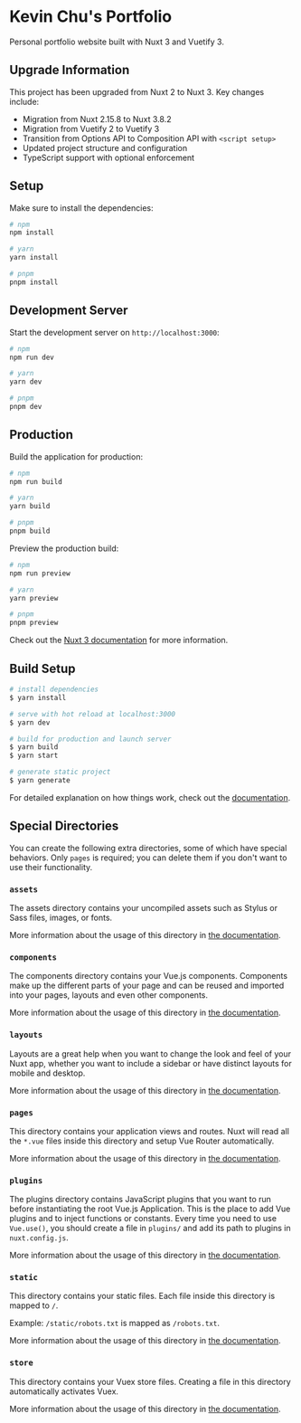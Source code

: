 # Kevin Chu's Portfolio

Personal portfolio website built with Nuxt 3 and Vuetify 3.

## Upgrade Information

This project has been upgraded from Nuxt 2 to Nuxt 3. Key changes include:

- Migration from Nuxt 2.15.8 to Nuxt 3.8.2
- Migration from Vuetify 2 to Vuetify 3
- Transition from Options API to Composition API with `<script setup>`
- Updated project structure and configuration
- TypeScript support with optional enforcement

## Setup

Make sure to install the dependencies:

```bash
# npm
npm install

# yarn
yarn install

# pnpm
pnpm install
```

## Development Server

Start the development server on `http://localhost:3000`:

```bash
# npm
npm run dev

# yarn
yarn dev

# pnpm
pnpm dev
```

## Production

Build the application for production:

```bash
# npm
npm run build

# yarn
yarn build

# pnpm
pnpm build
```

Preview the production build:

```bash
# npm
npm run preview

# yarn
yarn preview

# pnpm
pnpm preview
```

Check out the [Nuxt 3 documentation](https://nuxt.com/docs/getting-started/introduction) for more information.

## Build Setup

```bash
# install dependencies
$ yarn install

# serve with hot reload at localhost:3000
$ yarn dev

# build for production and launch server
$ yarn build
$ yarn start

# generate static project
$ yarn generate
```

For detailed explanation on how things work, check out the [documentation](https://nuxtjs.org).

## Special Directories

You can create the following extra directories, some of which have special behaviors. Only `pages` is required; you can delete them if you don't want to use their functionality.

### `assets`

The assets directory contains your uncompiled assets such as Stylus or Sass files, images, or fonts.

More information about the usage of this directory in [the documentation](https://nuxtjs.org/docs/2.x/directory-structure/assets).

### `components`

The components directory contains your Vue.js components. Components make up the different parts of your page and can be reused and imported into your pages, layouts and even other components.

More information about the usage of this directory in [the documentation](https://nuxtjs.org/docs/2.x/directory-structure/components).

### `layouts`

Layouts are a great help when you want to change the look and feel of your Nuxt app, whether you want to include a sidebar or have distinct layouts for mobile and desktop.

More information about the usage of this directory in [the documentation](https://nuxtjs.org/docs/2.x/directory-structure/layouts).


### `pages`

This directory contains your application views and routes. Nuxt will read all the `*.vue` files inside this directory and setup Vue Router automatically.

More information about the usage of this directory in [the documentation](https://nuxtjs.org/docs/2.x/get-started/routing).

### `plugins`

The plugins directory contains JavaScript plugins that you want to run before instantiating the root Vue.js Application. This is the place to add Vue plugins and to inject functions or constants. Every time you need to use `Vue.use()`, you should create a file in `plugins/` and add its path to plugins in `nuxt.config.js`.

More information about the usage of this directory in [the documentation](https://nuxtjs.org/docs/2.x/directory-structure/plugins).

### `static`

This directory contains your static files. Each file inside this directory is mapped to `/`.

Example: `/static/robots.txt` is mapped as `/robots.txt`.

More information about the usage of this directory in [the documentation](https://nuxtjs.org/docs/2.x/directory-structure/static).

### `store`

This directory contains your Vuex store files. Creating a file in this directory automatically activates Vuex.

More information about the usage of this directory in [the documentation](https://nuxtjs.org/docs/2.x/directory-structure/store).

